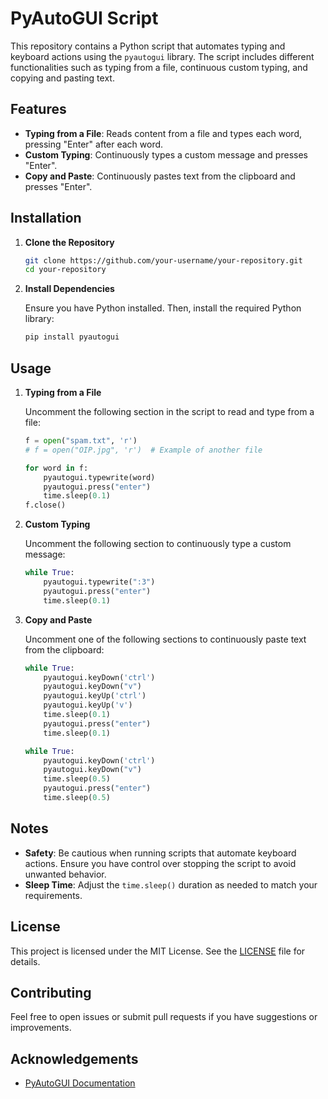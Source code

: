 # PyAutoGUI Script

This repository contains a Python script that automates typing and keyboard actions using the `pyautogui` library. The script includes different functionalities such as typing from a file, continuous custom typing, and copying and pasting text.

## Features

- **Typing from a File**: Reads content from a file and types each word, pressing "Enter" after each word.
- **Custom Typing**: Continuously types a custom message and presses "Enter".
- **Copy and Paste**: Continuously pastes text from the clipboard and presses "Enter".

## Installation

1. **Clone the Repository**

    ```sh
    git clone https://github.com/your-username/your-repository.git
    cd your-repository
    ```

2. **Install Dependencies**

    Ensure you have Python installed. Then, install the required Python library:

    ```sh
    pip install pyautogui
    ```

## Usage

1. **Typing from a File**

    Uncomment the following section in the script to read and type from a file:

    ```python
    f = open("spam.txt", 'r') 
    # f = open("OIP.jpg", 'r')  # Example of another file

    for word in f:
        pyautogui.typewrite(word)
        pyautogui.press("enter")
        time.sleep(0.1)
    f.close()
    ```

2. **Custom Typing**

    Uncomment the following section to continuously type a custom message:

    ```python
    while True:
        pyautogui.typewrite(":3")
        pyautogui.press("enter")
        time.sleep(0.1)
    ```

3. **Copy and Paste**

    Uncomment one of the following sections to continuously paste text from the clipboard:

    ```python
    while True:
        pyautogui.keyDown('ctrl')
        pyautogui.keyDown("v")
        pyautogui.keyUp('ctrl')
        pyautogui.keyUp('v')
        time.sleep(0.1)
        pyautogui.press("enter")
        time.sleep(0.1)
    ```

    ```python
    while True:
        pyautogui.keyDown('ctrl')
        pyautogui.keyDown("v")
        time.sleep(0.5)
        pyautogui.press("enter")
        time.sleep(0.5)
    ```

## Notes

- **Safety**: Be cautious when running scripts that automate keyboard actions. Ensure you have control over stopping the script to avoid unwanted behavior.
- **Sleep Time**: Adjust the `time.sleep()` duration as needed to match your requirements.

## License

This project is licensed under the MIT License. See the [LICENSE](LICENSE) file for details.

## Contributing

Feel free to open issues or submit pull requests if you have suggestions or improvements.

## Acknowledgements

- [PyAutoGUI Documentation](https://pyautogui.readthedocs.io/)

